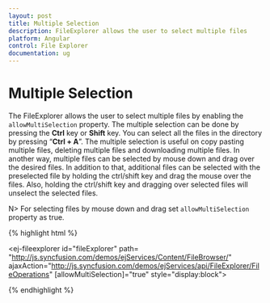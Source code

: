 ```yaml
---
layout: post
title: Multiple Selection
description: FileExplorer allows the user to select multiple files
platform: Angular
control: File Explorer
documentation: ug
---
```



# Multiple Selection

The FileExplorer allows the user to select multiple files by enabling the `allowMultiSelection` property. The multiple selection can be done by pressing the **Ctrl** key or **Shift** key. You can select all the files in the directory by pressing “**Ctrl + A**”. The multiple selection is useful on copy pasting multiple files, deleting multiple files and downloading multiple files. In another way, multiple files can be selected by mouse down and drag over the desired files. In addition to that, additional files can be selected with the preselected file by holding the ctrl/shift key and drag the mouse over the files. Also, holding the ctrl/shift key and dragging over selected files will unselect the selected files.

N>  For selecting files by mouse down and drag set `allowMultiSelection` property as true.


{% highlight html %}

<ej-fileexplorer id="fileExplorer" path= "http://js.syncfusion.com/demos/ejServices/Content/FileBrowser/"
    ajaxAction="http://js.syncfusion.com/demos/ejServices/api/FileExplorer/FileOperations" 
    [allowMultiSelection]="true" style="display:block">
</ej-fileexplorer>
<!--allowMultiSelection property is true by default-->

{% endhighlight %}
